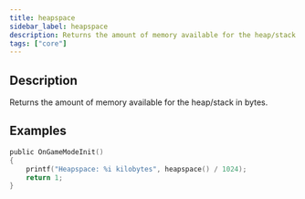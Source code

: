 ```yaml
---
title: heapspace
sidebar_label: heapspace
description: Returns the amount of memory available for the heap/stack in bytes.
tags: ["core"]
---
```


<LowercaseNote />

## Description

Returns the amount of memory available for the heap/stack in bytes.

## Examples

```c
public OnGameModeInit()
{
    printf("Heapspace: %i kilobytes", heapspace() / 1024);
    return 1;
}
```
